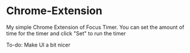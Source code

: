 # Chrome-Extension
My simple Chrome Extension of Focus Timer.
You can set the amount of time for the timer and click "Set" to run the timer

To-do:
Make UI a bit nicer
